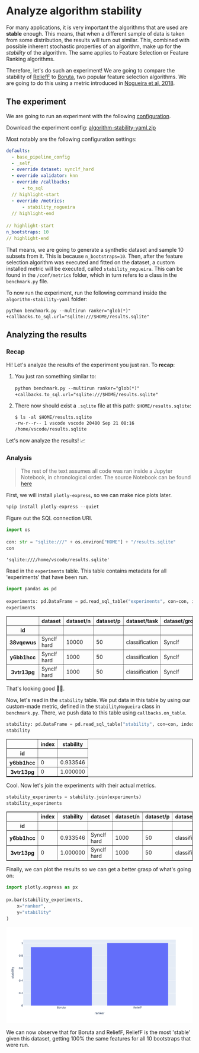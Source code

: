 # Analyze algorithm stability

For many applications, it is very important the algorithms that are used are **stable** enough. This means, that when a different sample of data is taken from some distribution, the results will turn out similar. This, combined with possible inherent stochastic properties of an algorithm, make up for the _stability_ of the algorithm. The same applies to Feature Selection or Feature Ranking algorithms.

Therefore, let's do such an experiment! We are going to compare the stability of [ReliefF](https://citeseerx.ist.psu.edu/viewdoc/download?doi=10.1.1.56.4740&rep=rep1&type=pdf) to [Boruta](https://www.jstatsoft.org/article/view/v036i11), two popular feature selection algorithms. We are going to do this using a metric introduced in [Nogueira et al, 2018](https://www.jmlr.org/papers/volume18/17-514/17-514.pdf).


## The experiment

We are going to run an experiment with the following [configuration](https://github.com/dunnkers/fseval/tree/master/examples/algorithm-stability-yaml/). 

Download the experiment config: [algorithm-stability-yaml.zip](pathname:///fseval/zipped-examples/algorithm-stability-yaml.zip)

Most notably are the following configuration settings:

```yaml title="my_config.yaml"
defaults:
  - base_pipeline_config
  - _self_
  - override dataset: synclf_hard
  - override validator: knn
  - override /callbacks:
      - to_sql
  // highlight-start
  - override /metrics:
      - stability_nogueira
  // highlight-end

// highlight-start
n_bootstraps: 10
// highlight-end
```

That means, we are going to generate a synthetic dataset and sample 10 subsets from it. This is because `n_bootstraps=10`. Then, after the feature selection algorithm was executed and fitted on the dataset, a custom installed metric will be executed, called `stability_nogueira`. This can be found in the `/conf/metrics` folder, which in turn refers to a class in the `benchmark.py` file.

To now run the experiment, run the following command inside the `algorithm-stability-yaml` folder:

```shell
python benchmark.py --multirun ranker="glob(*)" +callbacks.to_sql.url="sqlite:///$HOME/results.sqlite"
```

## Analyzing the results

### Recap

Hi! Let's analyze the results of the experiment you just ran. To **recap**:

1. You just ran something similar to:

    `python benchmark.py --multirun ranker="glob(*)" +callbacks.to_sql.url="sqlite:///$HOME/results.sqlite"`
2. There now should exist a `.sqlite` file at this path: `$HOME/results.sqlite`:

    ```
    $ ls -al $HOME/results.sqlite
    -rw-r--r-- 1 vscode vscode 20480 Sep 21 08:16 /home/vscode/results.sqlite
    ```

Let's now analyze the results! 📈

### Analysis

> The rest of the text assumes all code was ran inside a Jupyter Notebook, in chronological order. The source Notebook can be found [here](https://github.com/dunnkers/fseval/tree/master/examples/algorithm-stability-yaml/analyze-results.ipynb)

First, we will install `plotly-express`, so we can make nice plots later.


```python
%pip install plotly-express --quiet
```


Figure out the SQL connection URI.


```python
import os

con: str = "sqlite:///" + os.environ["HOME"] + "/results.sqlite"
con
```




    'sqlite:////home/vscode/results.sqlite'



Read in the `experiments` table. This table contains metadata for all 'experiments' that have been run.


```python
import pandas as pd

experiments: pd.DataFrame = pd.read_sql_table("experiments", con=con, index_col="id")
experiments
```




<div>
<table border="1" class="dataframe">
  <thead>
    <tr >
      <th></th>
      <th>dataset</th>
      <th>dataset/n</th>
      <th>dataset/p</th>
      <th>dataset/task</th>
      <th>dataset/group</th>
      <th>dataset/domain</th>
      <th>ranker</th>
      <th>validator</th>
      <th>local_dir</th>
      <th>date_created</th>
    </tr>
    <tr>
      <th>id</th>
      <th></th>
      <th></th>
      <th></th>
      <th></th>
      <th></th>
      <th></th>
      <th></th>
      <th></th>
      <th></th>
      <th></th>
    </tr>
  </thead>
  <tbody>
    <tr>
      <th>38vqcwus</th>
      <td>Synclf hard</td>
      <td>10000</td>
      <td>50</td>
      <td>classification</td>
      <td>Synclf</td>
      <td>synthetic</td>
      <td>Boruta</td>
      <td>k-NN</td>
      <td>/workspaces/fseval/examples/algorithm-stabilit...</td>
      <td>2022-09-21 08:22:28.965510</td>
    </tr>
    <tr>
      <th>y6bb1hcc</th>
      <td>Synclf hard</td>
      <td>1000</td>
      <td>50</td>
      <td>classification</td>
      <td>Synclf</td>
      <td>synthetic</td>
      <td>Boruta</td>
      <td>k-NN</td>
      <td>/workspaces/fseval/examples/algorithm-stabilit...</td>
      <td>2022-09-21 08:22:53.609396</td>
    </tr>
    <tr>
      <th>3vtr13pg</th>
      <td>Synclf hard</td>
      <td>1000</td>
      <td>50</td>
      <td>classification</td>
      <td>Synclf</td>
      <td>synthetic</td>
      <td>ReliefF</td>
      <td>k-NN</td>
      <td>/workspaces/fseval/examples/algorithm-stabilit...</td>
      <td>2022-09-21 08:25:09.974370</td>
    </tr>
  </tbody>
</table>
</div>



That's looking good 🙌🏻.

Now, let's read in the `stability` table. We put data in this table by using our custom-made metric, defined in the `StabilityNogueira` class in `benchmark.py`. There, we push data to this table using `callbacks.on_table`.


```python
stability: pd.DataFrame = pd.read_sql_table("stability", con=con, index_col="id")
stability
```




<div>
<table border="1" class="dataframe">
  <thead>
    <tr >
      <th></th>
      <th>index</th>
      <th>stability</th>
    </tr>
    <tr>
      <th>id</th>
      <th></th>
      <th></th>
    </tr>
  </thead>
  <tbody>
    <tr>
      <th>y6bb1hcc</th>
      <td>0</td>
      <td>0.933546</td>
    </tr>
    <tr>
      <th>3vtr13pg</th>
      <td>0</td>
      <td>1.000000</td>
    </tr>
  </tbody>
</table>
</div>



Cool. Now let's join the experiments with their actual metrics.


```python
stability_experiments = stability.join(experiments)
stability_experiments
```




<div>
<table border="1" class="dataframe">
  <thead>
    <tr >
      <th></th>
      <th>index</th>
      <th>stability</th>
      <th>dataset</th>
      <th>dataset/n</th>
      <th>dataset/p</th>
      <th>dataset/task</th>
      <th>dataset/group</th>
      <th>dataset/domain</th>
      <th>ranker</th>
      <th>validator</th>
      <th>local_dir</th>
      <th>date_created</th>
    </tr>
    <tr>
      <th>id</th>
      <th></th>
      <th></th>
      <th></th>
      <th></th>
      <th></th>
      <th></th>
      <th></th>
      <th></th>
      <th></th>
      <th></th>
      <th></th>
      <th></th>
    </tr>
  </thead>
  <tbody>
    <tr>
      <th>y6bb1hcc</th>
      <td>0</td>
      <td>0.933546</td>
      <td>Synclf hard</td>
      <td>1000</td>
      <td>50</td>
      <td>classification</td>
      <td>Synclf</td>
      <td>synthetic</td>
      <td>Boruta</td>
      <td>k-NN</td>
      <td>/workspaces/fseval/examples/algorithm-stabilit...</td>
      <td>2022-09-21 08:22:53.609396</td>
    </tr>
    <tr>
      <th>3vtr13pg</th>
      <td>0</td>
      <td>1.000000</td>
      <td>Synclf hard</td>
      <td>1000</td>
      <td>50</td>
      <td>classification</td>
      <td>Synclf</td>
      <td>synthetic</td>
      <td>ReliefF</td>
      <td>k-NN</td>
      <td>/workspaces/fseval/examples/algorithm-stabilit...</td>
      <td>2022-09-21 08:25:09.974370</td>
    </tr>
  </tbody>
</table>
</div>



Finally, we can plot the results so we can get a better grasp of what's going on:


```python
import plotly.express as px

px.bar(stability_experiments,
    x="ranker",
    y="stability"
)
```


![feature selectors algorithm stability](/img/recipes/feature-selectors-stability-barplot.png)


We can now observe that for Boruta and ReliefF, ReliefF is the most 'stable' given this dataset, getting 100% the same features for all 10 bootstraps that were run.

